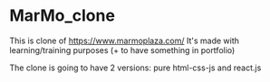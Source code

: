 # MarMo_clone

This is clone of 
https://www.marmoplaza.com/
It's made with learning/training purposes (+ to have something in portfolio)

The clone is going to have 2 versions: pure html-css-js and react.js
